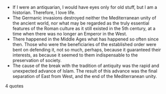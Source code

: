  - If I were an antiquarian, I would have eyes only for old stuff, but I am a historian. Therefore, I love life.
 - The Germanic invasions destroyed neither the Mediterranean unity of the ancient world, nor what may be regarded as the truly essential features of the Roman culture as it still existed in the 5th century, at a time when there was no longer an Emperor in the West.
 - There happened in the Middle Ages what has happened so often since then. Those who were the beneficiaries of the established order were bent on defending it, not so much, perhaps, because it guaranteed their interests, as because it seemed to them indispensable to the preservation of society.
 - The cause of the break with the tradition of antiquity was the rapid and unexpected advance of Islam. The result of this advance was the final separation of East from West, and the end of the Mediterranean unity.

4 quotes